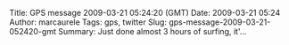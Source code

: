 Title: GPS message 2009-03-21 05:24:20 (GMT)
Date: 2009-03-21 05:24
Author: marcaurele
Tags: gps, twitter
Slug: gps-message-2009-03-21-052420-gmt
Summary: Just done almost 3 hours of surfing, it'...

<div id="gmap_20090320_222420" class="gmap"></div><script type="text/javascript">var gmap_20090320_222420={latitude:-37.6329,longitude:176.182,date:"2009-03-21 05:24:20 GMT",message:"Just done almost 3 hours of surfing, it's been a long time but it was so good to be shred some water :)"};</script><script type="text/javascript" src="http://maps.google.com/maps?file=api&v=2&key=ABQIAAAAQAIOvERX26PIpIrh8sl_gRTtWEQBmOtJcMt1yzdnv7RWxqz1XxS_KYfmkM8Ye2Ypnzn4_F4H1HTKLQ"></script><script type="text/javascript" src="/sites/shakeyourlife.com/themes/syl_1_0/js/syl_googlemaps.js"></script></div>
